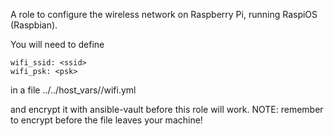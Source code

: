 A role to configure the wireless network on Raspberry Pi, running RaspiOS (Raspbian).

You will need to define

    wifi_ssid: <ssid>
    wifi_psk: <psk>

in a file ../../host_vars/<hostname>/wifi.yml

and encrypt it with ansible-vault before this role will work. NOTE: remember to encrypt before the file leaves your machine!
